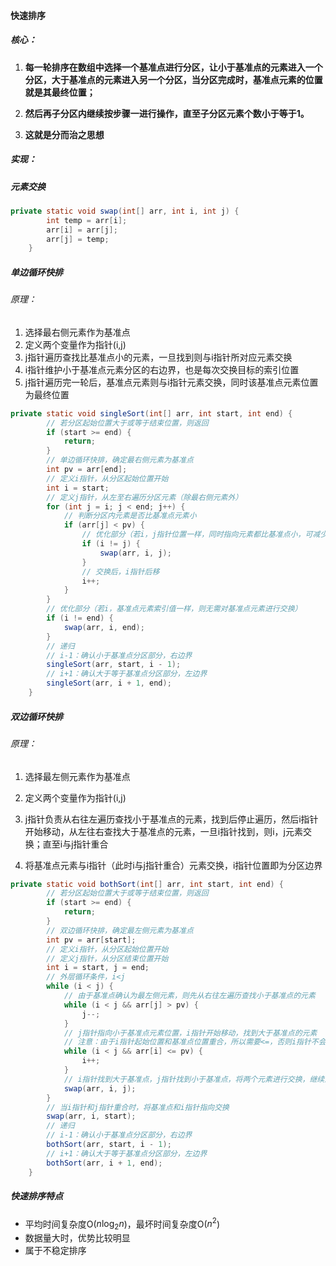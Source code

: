 #### 快速排序

##### 核心：

1. **每一轮排序在数组中选择一个基准点进行分区，让小于基准点的元素进入一个分区，大于基准点的元素进入另一个分区，当分区完成时，基准点元素的位置就是其最终位置；**

2. **然后再子分区内继续按步骤一进行操作，直至子分区元素个数小于等于1。**

3. **这就是分而治之思想**

##### 实现：

##### 元素交换

```java
private static void swap(int[] arr, int i, int j) {
        int temp = arr[i];
        arr[i] = arr[j];
        arr[j] = temp;
    }
```

##### 单边循环快排

###### 原理：

1. 选择最右侧元素作为基准点
2. 定义两个变量作为指针(i,j)
3. j指针遍历查找比基准点小的元素，一旦找到则与i指针所对应元素交换
4. i指针维护小于基准点元素分区的右边界，也是每次交换目标的索引位置
5. j指针遍历完一轮后，基准点元素则与i指针元素交换，同时该基准点元素位置为最终位置

```java
private static void singleSort(int[] arr, int start, int end) {
        // 若分区起始位置大于或等于结束位置，则返回
        if (start >= end) {
            return;
        }
        // 单边循环快排，确定最右侧元素为基准点
        int pv = arr[end];
        // 定义i指针，从分区起始位置开始
        int i = start;
        // 定义j指针，从左至右遍历分区元素（除最右侧元素外）
        for (int j = i; j < end; j++) {
            // 判断分区内元素是否比基准点元素小
            if (arr[j] < pv) {
                // 优化部分（若i，j指针位置一样，同时指向元素都比基准点小，可减少交换）
                if (i != j) {
                    swap(arr, i, j);
                }
                // 交换后，i指针后移
                i++;
            }
        }
        // 优化部分（若i，基准点元素索引值一样，则无需对基准点元素进行交换）
        if (i != end) {
            swap(arr, i, end);
        }
        // 递归
        // i-1：确认小于基准点分区部分，右边界
        singleSort(arr, start, i - 1);
        // i+1：确认大于等于基准点分区部分，左边界
        singleSort(arr, i + 1, end);
    }
```

##### 双边循环快排

###### 原理：

1. 选择最左侧元素作为基准点

2. 定义两个变量作为指针(i,j)

3. j指针负责从右往左遍历查找小于基准点的元素，找到后停止遍历，然后i指针开始移动，从左往右查找大于基准点的元素，一旦i指针找到，则i，j元素交换；直至i与j指针重合

4. 将基准点元素与i指针（此时i与j指针重合）元素交换，i指针位置即为分区边界

```java
private static void bothSort(int[] arr, int start, int end) {
        // 若分区起始位置大于或等于结束位置，则返回
        if (start >= end) {
            return;
        }
        // 双边循环快排，确定最左侧元素为基准点
        int pv = arr[start];
        // 定义i指针，从分区起始位置开始
        // 定义j指针，从分区结束位置开始
        int i = start, j = end;
        // 外层循环条件，i<j
        while (i < j) {
            // 由于基准点确认为最左侧元素，则先从右往左遍历查找小于基准点的元素
            while (i < j && arr[j] > pv) {
                j--;
            }
            // j指针指向小于基准点元素位置，i指针开始移动，找到大于基准点的元素
            // 注意：由于i指针起始位置和基准点位置重合，所以需要<=，否则i指针不会i++
            while (i < j && arr[i] <= pv) {
                i++;
            }
            // i指针找到大于基准点，j指针找到小于基准点，将两个元素进行交换，继续遍历
            swap(arr, i, j);
        }
        // 当i指针和j指针重合时，将基准点和i指针指向交换
        swap(arr, i, start);
        // 递归
        // i-1：确认小于基准点分区部分，右边界
        bothSort(arr, start, i - 1);
        // i+1：确认大于等于基准点分区部分，左边界
        bothSort(arr, i + 1, end);
    }
```

##### 快速排序特点

- 平均时间复杂度O($n\log_{2}n$)，最坏时间复杂度O($n^2$)
- 数据量大时，优势比较明显
- 属于不稳定排序
